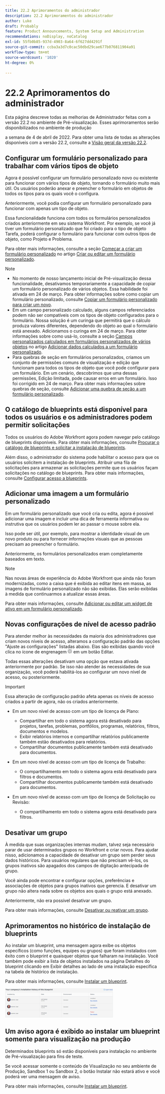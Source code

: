 ```yaml
---
title: 22.2 Aprimoramentos do administrador
description: 22.2 Aprimoramentos do administrador
author: Luke
draft: Probably
feature: Product Announcements, System Setup and Administration
recommendations: noDisplay, noCatalog
exl-id: 55fb0b85-937d-4903-8a64-6f627dd4291f
source-git-commit: ccba3a3d7c0cac50dbd29cae677b076811904a91
workflow-type: tm+mt
source-wordcount: '1020'
ht-degree: 0%

---
```


# 22.2 Aprimoramentos do administrador

Esta página descreve todas as melhorias de Administrador feitas com a versão 22.2 no ambiente de Pré-visualização. Esses aprimoramentos serão disponibilizados no ambiente de produção

<!--
<MadCap:conditionalText data-mc-conditions="QuicksilverOrClassic.Draft mode">
in January 2022
</MadCap:conditionalText>
-->

a semana de 4 de abril de 2022. Para obter uma lista de todas as alterações disponíveis com a versão 22.2, consulte a [Visão geral da versão 22.2](../../../product-announcements/product-releases/22.2-release-activity/22-2-release-overview.md).

## Configurar um formulário personalizado para trabalhar com vários tipos de objeto

Agora é possível configurar um formulário personalizado novo ou existente para funcionar com vários tipos de objeto, tornando o formulário muito mais útil. Os usuários poderão anexar e preencher o formulário em objetos de todos os tipos para os quais você o configura.

Anteriormente, você podia configurar um formulário personalizado para funcionar com apenas um tipo de objeto.

Essa funcionalidade funciona com todos os formulários personalizados criados anteriormente em seu sistema Workfront. Por exemplo, se você já tiver um formulário personalizado que foi criado para o tipo de objeto Tarefa, poderá configurar o formulário para funcionar com outros tipos de objeto, como Projeto e Problema.

Para obter mais informações, consulte a seção [Começar a criar um formulário personalizado](../../../administration-and-setup/customize-workfront/create-manage-custom-forms/create-or-edit-a-custom-form.md#start) no artigo [Criar ou editar um formulário personalizado](../../../administration-and-setup/customize-workfront/create-manage-custom-forms/create-or-edit-a-custom-form.md).

>[!NOTE]
>
>* No momento de nosso lançamento inicial de Pré-visualização dessa funcionalidade, desativamos temporariamente a capacidade de copiar um formulário personalizado de vários objetos. Essa habilidade foi ativada em 24 de março. Para obter informações sobre como copiar um formulário personalizado, consulte [Copiar um formulário personalizado para criar um novo](../../../administration-and-setup/customize-workfront/create-manage-custom-forms/copy-custom-form-to-create-a-new-one.md).
>* Em um campo personalizado calculado, alguns campos referenciados podem não ser compatíveis com os tipos de objeto configurados para o formulário. Nossa solução é um curinga que permitirá que o cálculo produza valores diferentes, dependendo do objeto ao qual o formulário está anexado. Adicionamos o curinga em 24 de março. Para obter informações sobre como usá-lo, consulte a seção [Campos personalizados calculados em formulários personalizados de vários objetos](../../../administration-and-setup/customize-workfront/create-manage-custom-forms/add-calculated-data-to-custom-form.md#calculat) no artigo [Adicionar dados calculados a um formulário personalizado](../../../administration-and-setup/customize-workfront/create-manage-custom-forms/add-calculated-data-to-custom-form.md).
>* Para quebras de seção em formulários personalizados, criamos um conjunto de permissões comuns de visualização e edição que funcionam para todos os tipos de objeto que você pode configurar para um formulário. Em um cenário, descobrimos que uma dessas permissões, Edição limitada, pode causar erros em um formulário. Isso foi corrigido em 24 de março. Para obter mais informações sobre quebras de seção, consulte [Adicionar uma quebra de seção a um formulário personalizado](../../../administration-and-setup/customize-workfront/create-manage-custom-forms/add-a-section-break-to-a-custom-form.md).
>

## O catálogo de blueprints está disponível para todos os usuários e os administradores podem permitir solicitações

Todos os usuários do Adobe Workfront agora podem navegar pelo catálogo de blueprints disponíveis. Para obter mais informações, consulte [Procurar o catálogo de blueprints e solicitar a instalação de blueprints](../../../administration-and-setup/blueprints/browse-catalog.md).

Além disso, o administrador do sistema pode habilitar o acesso para que os usuários solicitem a instalação de blueprints. Atribuir uma fila de solicitações para armazenar as solicitações permite que os usuários façam solicitações no catálogo de blueprints. Para obter mais informações, consulte [Configurar acesso a blueprints](../../../administration-and-setup/blueprints/configure-access-to-blueprints.md).

## Adicionar uma imagem a um formulário personalizado

Em um formulário personalizado que você cria ou edita, agora é possível adicionar uma imagem e incluir uma dica de ferramenta informativa ou instrutiva que os usuários podem ler ao passar o mouse sobre ela.

Isso pode ser útil, por exemplo, para mostrar a identidade visual de um novo produto ou para fornecer informações visuais que as pessoas precisam ao preencher o formulário.

Anteriormente, os formulários personalizados eram completamente baseados em texto.

>[!NOTE]
>
>Nas novas áreas de experiência do Adobe Workfront que ainda não foram modernizadas, como a caixa que é exibida ao editar itens em massa, as imagens de formulário personalizado não são exibidas. Elas serão exibidas à medida que continuarmos a atualizar essas áreas.

Para obter mais informações, consulte [Adicionar ou editar um widget de ativo em um formulário personalizado](../../../administration-and-setup/customize-workfront/create-manage-custom-forms/add-widget-or-edit-its-properties-in-a-custom-form.md).

## Novas configurações de nível de acesso padrão

Para atender melhor às necessidades da maioria dos administradores que criam novos níveis de acesso, alteramos a configuração padrão das opções &quot;Ajuste as configurações&quot; listadas abaixo. Elas são exibidas quando você clica no ícone de engrenagem ![](assets/gear-icon-in-access-levels.png) em um botão Editar.

Todas essas alterações desativam uma opção que estava ativada anteriormente por padrão. Se isso não atender às necessidades de sua organização, você poderá habilitá-los ao configurar um novo nível de acesso, ou posteriormente.

>[!IMPORTANT]
>
>Essa alteração de configuração padrão afeta apenas os níveis de acesso criados a partir de agora, não os criados anteriormente.

* Em um novo nível de acesso com um tipo de licença de Plano:

   * Compartilhar em todo o sistema agora está desativado para projetos, tarefas, problemas, portfólios, programas, relatórios, filtros, documentos e modelos.
   * Exibir relatórios internos e compartilhar relatórios publicamente também estão desativados para relatórios.
   * Compartilhar documentos publicamente também está desativado para documentos.

* Em um novo nível de acesso com um tipo de licença de Trabalho:

   * O compartilhamento em todo o sistema agora está desativado para filtros e documentos.
   * Compartilhar documentos publicamente também está desativado para documentos.

* Em um novo nível de acesso com um tipo de licença de Solicitação ou Revisão:

   * O compartilhamento em todo o sistema agora está desativado para filtros.

## Desativar um grupo

À medida que suas organizações internas mudam, talvez seja necessário parar de usar determinados grupos no Workfront e criar novos. Para ajudar nisso, adicionamos a capacidade de desativar um grupo sem perder seus dados históricos. Para usuários regulares que não precisam vê-los, os grupos inativos são apagados dos campos de digitação antecipada de grupo.

Você ainda pode encontrar e configurar opções, preferências e associações de objetos para grupos inativos que gerencia. E desativar um grupo não altera nada sobre os objetos aos quais o grupo está anexado.

Anteriormente, não era possível desativar um grupo.

Para obter mais informações, consulte [Desativar ou reativar um grupo](../../../administration-and-setup/manage-groups/create-and-manage-groups/deactivate-or-reactivate-a-group.md).

## Aprimoramentos no histórico de instalação de blueprints

Ao instalar um blueprint, uma mensagem agora exibe os objetos específicos (como funções, equipes ou grupos) que foram instalados com êxito com o blueprint e quaisquer objetos que falharam na instalação. Você também pode exibir a lista de objetos instalados na página Detalhes do blueprint clicando em Exibir detalhes ao lado de uma instalação específica na tabela de histórico de instalação.

Para obter mais informações, consulte [Instalar um blueprint](../../../administration-and-setup/blueprints/blueprints-install.md).

![](assets/blueprints-installation-history-350x95.png)

## Um aviso agora é exibido ao instalar um blueprint somente para visualização na produção

Determinados blueprints só estão disponíveis para instalação no ambiente de Pré-visualização para fins de teste.

Se você acessar somente o conteúdo de Visualização no seu ambiente de Produção, Sandbox 1 ou Sandbox 2, o botão Instalar não estará ativo e você poderá ver uma mensagem de aviso.

Para obter mais informações, consulte [Instalar um blueprint](../../../administration-and-setup/blueprints/blueprints-install.md).
